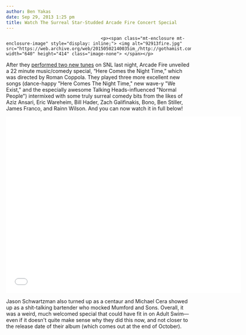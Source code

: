 ```yaml
---
author: Ben Yakas
date: Sep 29, 2013 1:25 pm
title: Watch The Surreal Star-Studded Arcade Fire Concert Special
---
```


	
										<p><span class="mt-enclosure mt-enclosure-image" style="display: inline;"> <img alt="92913fire.jpg" src="https://web.archive.org/web/20150502140035im_/http://gothamist.com/attachments/byakas/92913fire.jpg" width="640" height="414" class="image-none"> </span></p>

<p>After they <a href="https://web.archive.org/web/20150502140035/http://gothamist.com/2013/09/29/videos_arcade_fire_unveil_new_disco.php">performed two new tunes</a> on SNL last night, Arcade Fire unveiled a 22 minute music/comedy special, &#x201C;Here Comes the Night Time,&#x201D; which was directed by Roman Coppola. They played three more excellent new songs (dance-happy &quot;Here Comes The Night Time,&quot; new wave-y &quot;We Exist,&quot; and the especially awesome Talking Heads-influenced &quot;Normal People&quot;) intermixed with some truly surreal comedy bits from the likes of Aziz Ansari, Eric Wareheim, Bill Hader, Zach Galifinakis, Bono, Ben Stiller, James Franco, and Rainn Wilson. And you can now watch it in full below!</p>

<p><iframe width="640" height="480" src="//web.archive.org/web/20150502140035if_/http://www.youtube.com/embed/_fFAKrIntzY" frameborder="0" allowfullscreen></iframe></p>

<p>Jason Schwartzman also turned up as a centaur and Michael Cera showed up as a shit-talking bartender who mocked Mumford and Sons. Overall, it was a weird, much welcomed special that could have fit in on Adult Swim&#x2014;even if it doesn&apos;t quite make sense why they did this now, and not closer to the release date of their album (which comes out at the end of October). </p>					
										
									
				